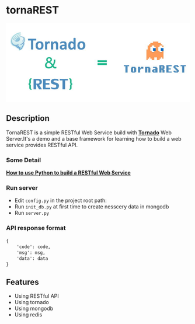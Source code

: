 # tornaREST
![](art/logo.jpg)

## Description
TornaREST is a simple RESTful Web Service build with **[Tornado](http://www.tornadoweb.org/en/stable/)** Web Server.It's a demo and a base framework for learning how to build a web service provides RESTful API.

### Some Detail
**[How to use Python to build a RESTful Web Service](http://zhuanlan.zhihu.com/kotandroid/20488077)**

### Run server
- Edit `config.py` in the project root path:
- Run `init_db.py` at first time to create nesscery data in mongodb
- Run `server.py`

### API response format  
```
{
    'code': code,
    'msg': msg,
    'data': data
}
```

## Features
- Using RESTful API
- Using tornado
- Using mongodb
- Using redis

